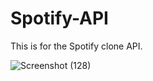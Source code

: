# Spotify-API

This is for the Spotify clone API.

![Screenshot (128)](https://user-images.githubusercontent.com/76099182/120108681-edd57d00-c183-11eb-873b-a2dd18072882.png)


